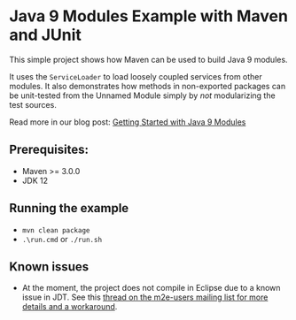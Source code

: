 # Java 9 Modules Example with Maven and JUnit
This simple project shows how Maven can be used to build Java 9 modules. 

It uses the `ServiceLoader` to load loosely coupled services from other modules.
It also demonstrates how methods in non-exported packages can be unit-tested from the 
Unnamed Module simply by *not* modularizing the test sources.


Read more in our blog post: [Getting Started with Java 9 Modules]

## Prerequisites:
* Maven >= 3.0.0
* JDK 12

## Running the example
* `mvn clean package`
* `.\run.cmd` or `./run.sh`

## Known issues
* At the moment, the project does not compile in Eclipse due to a known issue in JDT. See this [thread on the m2e-users mailing list for more details and a workaround].

[Getting Started with Java 9 Modules]: https://labs.consol.de/development/2017/02/13/getting-started-with-java9-modules.html
[thread on the m2e-users mailing list for more details and a workaround]: https://dev.eclipse.org/mhonarc/lists/m2e-users/msg05698.html
